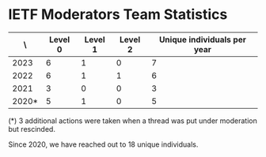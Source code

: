 # IETF Moderators Team Statistics

| \ | Level 0 | Level 1 | Level 2 | Unique individuals per year |
| -------- | -------- | -------- | --- | --- |
| 2023     |   6 | 1 | 0 | 7 |
| 2022     |   6 | 1 | 1 | 6 |
| 2021     |   3 | 0 | 0 | 3 | 
| 2020*    |   5 | 1 | 0 | 5 |

(*) 3 additional actions were taken when a thread was put under moderation but rescinded.

Since 2020, we have reached out to 18 unique individuals.
